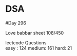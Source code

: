# DSA

#Day 296

Love babbar sheet
    108/450
    
leetcode Questions   
easy : 124
medium: 161
hard: 21


